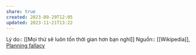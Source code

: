 ```yaml
---
share: true
created: 2023-09-29T12:05
updated: 2023-11-21T13:22
---
```

Lý do:: [[Mọi thứ sẽ luôn tốn thời gian hơn bạn nghĩ]]
Nguồn:: [[Wikipedia]], [Planning fallacy](https://en.wikipedia.org/wiki/Planning_fallacy)
